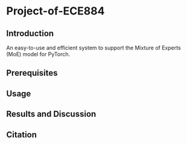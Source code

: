 # Project-of-ECE884

## Introduction

An easy-to-use and efficient system to support the Mixture of Experts (MoE) 
model for PyTorch. 

## Prerequisites

## Usage 

## Results and Discussion

## Citation

